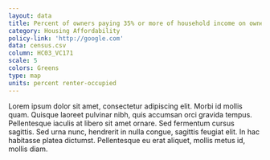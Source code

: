 ```yaml
---
layout: data
title: Percent of owners paying 35% or more of household income on owner costs
category: Housing Affordability
policy-link: 'http://google.com'
data: census.csv
column: HC03_VC171
scale: 5
colors: Greens
type: map
units: percent renter-occupied
---
```


Lorem ipsum dolor sit amet, consectetur adipiscing elit. Morbi id mollis quam. Quisque laoreet pulvinar nibh, quis accumsan orci gravida tempus. Pellentesque iaculis at libero sit amet ornare. Sed fermentum cursus sagittis. Sed urna nunc, hendrerit in nulla congue, sagittis feugiat elit. In hac habitasse platea dictumst. Pellentesque eu erat aliquet, mollis metus id, mollis diam.